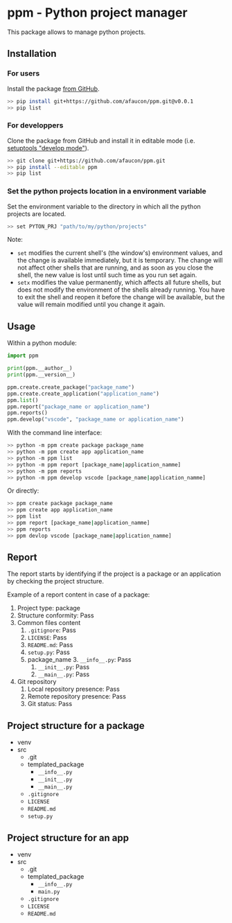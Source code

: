 # ppm - Python project manager

This package allows to manage python projects.

## Installation

### For users

Install the package [from GitHub](https://pip.pypa.io/en/stable/reference/pip_install/#git).

```bash
>> pip install git+https://github.com/afaucon/ppm.git@v0.0.1
>> pip list
```

### For developpers

Clone the package from GitHub and install it in editable mode (i.e. [setuptools "develop mode"](https://setuptools.readthedocs.io/en/latest/setuptools.html#development-mode)).

```bash
>> git clone git+https://github.com/afaucon/ppm.git
>> pip install --editable ppm
>> pip list
```

### Set the python projects location in a environment variable

Set the environment variable to the directory in which all the python projects are located.

```bash
>> set PYTON_PRJ "path/to/my/python/projects"
```

Note:

- `set` modifies the current shell's (the window's) environment values, and the change is available
immediately, but it is temporary. The change will not affect other shells that are running, and as soon as
you close the shell, the new value is lost until such time as you run set again.
- `setx` modifies the value permanently, which affects all future shells, but does not modify the
environment of the shells already running. You have to exit the shell and reopen it before the change will
be available, but the value will remain modified until you change it again.

## Usage

Within a python module:

```python
import ppm

print(ppm.__author__)
print(ppm.__version__)

ppm.create.create_package("package_name")
ppm.create.create_application("application_name")
ppm.list()
ppm.report("package_name or application_name")
ppm.reports()
ppm.develop("vscode", "package_name or application_name")
```

With the command line interface:

```bash
>> python -m ppm create package package_name
>> python -m ppm create app application_name
>> python -m ppm list
>> python -m ppm report [package_name|application_namme]
>> python -m ppm reports
>> python -m ppm develop vscode [package_name|application_namme]
```

Or directly:

```bash
>> ppm create package package_name
>> ppm create app application_name
>> ppm list
>> ppm report [package_name|application_namme]
>> ppm reports
>> ppm devlop vscode [package_name|application_namme]
```

## Report

The report starts by identifying if the project is a package or an application by checking the project structure.

Example of a report content in case of a package:

1. Project type: package
2. Structure conformity: Pass
3. Common files content
   1. `.gitignore`: Pass
   2. `LICENSE`: Pass
   3. `README.md`: Pass
   4. `setup.py`: Pass
   5. package_name
      3. `__info__.py`: Pass
      1. `__init__.py`: Pass
      2. `__main__.py`: Pass
4. Git repository
   1. Local repository presence: Pass
   2. Remote repository presence: Pass
   3. Git status: Pass

## Project structure for a package

- venv
- src
  - .git
  - templated_package
    - `__info__.py`
    - `__init__.py`
    - `__main__.py`
  - `.gitignore`
  - `LICENSE`
  - `README.md`
  - `setup.py`

## Project structure for an app

- venv
- src
  - .git
  - templated_package
    - `__info__.py`
    - `main.py`
  - `.gitignore`
  - `LICENSE`
  - `README.md`
